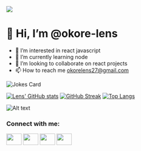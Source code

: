 ![](https://github.com/user/banner.png)
<h1>👋 Hi, I’m @okore-lens</h1>

- 👀 I’m interested in react javascript
- 🌱 I’m currently learning node
- 💞️ I’m looking to collaborate on react projects
- 📫 How to reach me okorelens27@gmail.com

<img src="https://readme-jokes.vercel.app/api" alt="Jokes Card" />


[![Lens' GitHub stats](https://github-readme-stats.vercel.app/api?username=okore-lens&show_icons=true&theme=tokyonight)](https://github.com/okore-lens/github-readme-stats)
[![GitHub Streak](http://github-readme-streak-stats.herokuapp.com?user=okore-lens&theme=tokyonight)](https://git.io/streak-stats)
[![Top Langs](https://github-readme-stats.vercel.app/api/top-langs/?username=okore-lens&layout=compact&theme=tokyonight)](https://github.com/okore-lens/github-readme-stats)

![Alt text](https://spotify-recently-played-readme.vercel.app/api?user=31uqw76z7roygbpken4gmgcvqefq)




<h3 align="left">Connect with me:</h3>
<p align="left">
<a href="https://twitter.com/_okorelens" target="blank"><img align="center" src="https://cdn.jsdelivr.net/npm/simple-icons@3.0.1/icons/twitter.svg" alt="" height="30" width="40" /></a>
<a href="https://www.linkedin.com/in/lens-okore-054b15223/" target="blank"><img align="center" src="https://cdn.jsdelivr.net/npm/simple-icons@3.0.1/icons/linkedin.svg" alt="" height="30" width="40" /></a>
<a href="#" target="blank"><img align="center" src="https://cdn.jsdelivr.net/npm/simple-icons@3.0.1/icons/instagram.svg" alt="" height="30" width="40" /></a>
<a href="#" target="blank"><img align="center" src="https://cdn.jsdelivr.net/npm/simple-icons@3.0.1/icons/youtube.svg" alt="" height="30" width="40" /></a>
</p>


<!---
okore-lens/okore-lens is a ✨ special ✨ repository because its `README.md` (this file) appears on your GitHub profile.
You can click the Preview link to take a look at your changes.
--->
